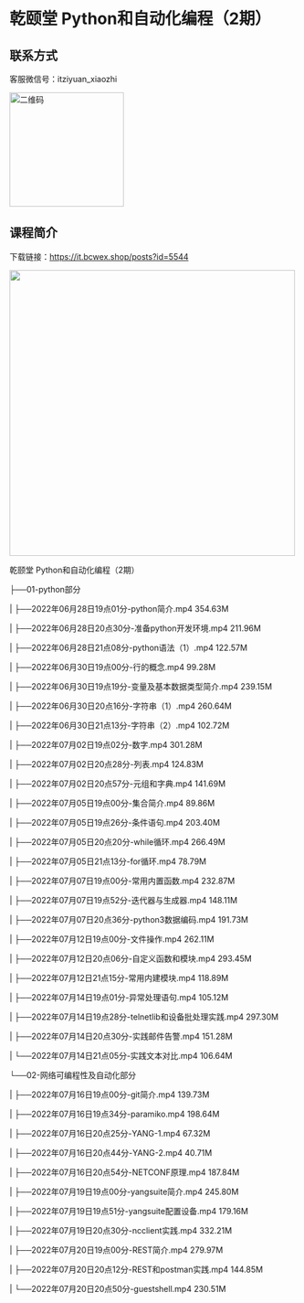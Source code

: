 # 乾颐堂 Python和自动化编程（2期）

## 联系方式

客服微信号：itziyuan_xiaozhi

<img src="https://ziyuanyun.oss-cn-guangzhou.aliyuncs.com/common/20240614073449/666b82192834a.jpg" width="200" height="200" alt="二维码">

## 课程简介

下载链接：https://it.bcwex.shop/posts?id=5544

<img src="https://ziyuanyun.oss-cn-guangzhou.aliyuncs.com/yun/20241201162440/674c1d4867e1b.jpg" width="500" alt="">

  乾颐堂 Python和自动化编程（2期）



 ├──01-python部分

 | ├──2022年06月28日19点01分-python简介.mp4 354.63M

 | ├──2022年06月28日20点30分-准备python开发环境.mp4 211.96M

 | ├──2022年06月28日21点08分-python语法（1）.mp4 122.57M

 | ├──2022年06月30日19点00分-行的概念.mp4 99.28M

 | ├──2022年06月30日19点19分-变量及基本数据类型简介.mp4 239.15M

 | ├──2022年06月30日20点16分-字符串（1）.mp4 260.64M

 | ├──2022年06月30日21点13分-字符串（2）.mp4 102.72M

 | ├──2022年07月02日19点02分-数字.mp4 301.28M

 | ├──2022年07月02日20点28分-列表.mp4 124.83M

 | ├──2022年07月02日20点57分-元组和字典.mp4 141.69M

 | ├──2022年07月05日19点00分-集合简介.mp4 89.86M

 | ├──2022年07月05日19点26分-条件语句.mp4 203.40M

 | ├──2022年07月05日20点20分-while循环.mp4 266.49M

 | ├──2022年07月05日21点13分-for循环.mp4 78.79M

 | ├──2022年07月07日19点00分-常用内置函数.mp4 232.87M

 | ├──2022年07月07日19点52分-迭代器与生成器.mp4 148.11M

 | ├──2022年07月07日20点36分-python3数据编码.mp4 191.73M

 | ├──2022年07月12日19点00分-文件操作.mp4 262.11M

 | ├──2022年07月12日20点06分-自定义函数和模块.mp4 293.45M

 | ├──2022年07月12日21点15分-常用内建模块.mp4 118.89M

 | ├──2022年07月14日19点01分-异常处理语句.mp4 105.12M

 | ├──2022年07月14日19点28分-telnetlib和设备批处理实践.mp4 297.30M

 | ├──2022年07月14日20点30分-实践邮件告警.mp4 151.28M

 | └──2022年07月14日21点05分-实践文本对比.mp4 106.64M

 └──02-网络可编程性及自动化部分

 | ├──2022年07月16日19点00分-git简介.mp4 139.73M

 | ├──2022年07月16日19点34分-paramiko.mp4 198.64M

 | ├──2022年07月16日20点25分-YANG-1.mp4 67.32M

 | ├──2022年07月16日20点44分-YANG-2.mp4 40.71M

 | ├──2022年07月16日20点54分-NETCONF原理.mp4 187.84M

 | ├──2022年07月19日19点00分-yangsuite简介.mp4 245.80M

 | ├──2022年07月19日19点51分-yangsuite配置设备.mp4 179.16M

 | ├──2022年07月19日20点30分-ncclient实践.mp4 332.21M

 | ├──2022年07月20日19点00分-REST简介.mp4 279.97M

 | ├──2022年07月20日20点12分-REST和postman实践.mp4 144.85M

 | └──2022年07月20日20点50分-guestshell.mp4 230.51M

  